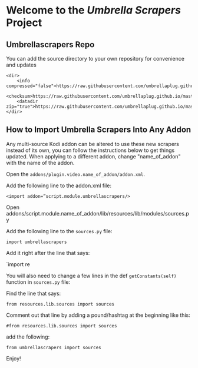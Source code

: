 

# Welcome to the *Umbrella Scrapers* Project




## Umbrellascrapers Repo

You can add the source directory to your own repository for convenience and updates
```
<dir>
    <info compressed="false">https://raw.githubusercontent.com/umbrellaplug.github.io/master/matrix/addons.xml</info>
    <checksum>https://raw.githubusercontent.com/umbrellaplug.github.io/master/matrix/addons.xml.md5</checksum>
    <datadir zip="true">https://raw.githubusercontent.com/umbrellaplug.github.io/master/matrix/script.module.umbrellascrapers/</datadir>
</dir>
```
## How to Import Umbrella Scrapers Into Any Addon

Any multi-source Kodi addon can be altered to use these new scrapers instead of its own, you can follow the
instructions below to get things updated. When applying to a different addon, change "name_of_addon" with the name
of the addon.

Open the `addons/plugin.video.name_of_addon/addon.xml`.

Add the following line to the addon.xml file:

`<import addon=”script.module.umbrellascrapers/>`

Open addons/script.module.name_of_addon/lib/resources/lib/modules/sources.py

Add the following line to the `sources.py` file:

`import umbrellascrapers`

Add it right after the line that says:

`import re

You will also need to change a few lines in the def `getConstants(self)` function in `sources.py` file:

Find the line that says:

`from resources.lib.sources import sources`

Comment out that line by adding a pound/hashtag at the beginning like this:

`#from resources.lib.sources import sources`

add the following:

`from umbrellascrapers import sources`

Enjoy!
